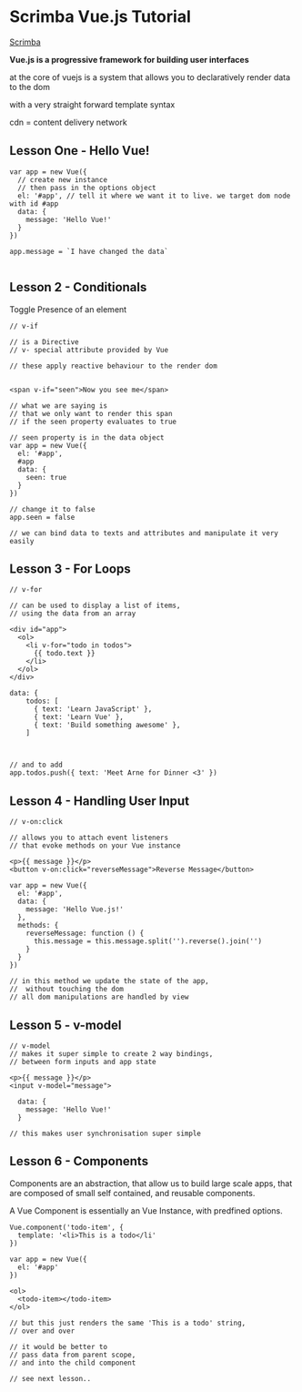 # Scrimba Vue.js Tutorial

[Scrimba](https://scrimba.com/p/pXKqta/cQ3QVcr)

**Vue.js is a progressive framework for building user interfaces**

at the core of vuejs is a system that allows you to declaratively render data to the dom

with a very straight forward template syntax

cdn = content delivery network

## Lesson One - Hello Vue!

```
var app = new Vue({
  // create new instance
  // then pass in the options object
  el: '#app', // tell it where we want it to live. we target dom node with id #app
  data: {
    message: 'Hello Vue!'
  }
})

app.message = `I have changed the data`


```

## Lesson 2 - Conditionals

Toggle Presence of an element

```
// v-if

// is a Directive
// v- special attribute provided by Vue

// these apply reactive behaviour to the render dom


<span v-if="seen">Now you see me</span>

// what we are saying is
// that we only want to render this span
// if the seen property evaluates to true
```

```
// seen property is in the data object
var app = new Vue({
  el: '#app',
  #app
  data: {
    seen: true
  }
})

// change it to false
app.seen = false

// we can bind data to texts and attributes and manipulate it very easily
```

## Lesson 3 - For Loops

```
// v-for

// can be used to display a list of items,
// using the data from an array

<div id="app">
  <ol>
    <li v-for="todo in todos">
      {{ todo.text }}
    </li>
  </ol>
</div>
```

```
data: {
    todos: [
      { text: 'Learn JavaScript' },
      { text: 'Learn Vue' },
      { text: 'Build something awesome' },
    ]



// and to add
app.todos.push({ text: 'Meet Arne for Dinner <3' })
```

## Lesson 4 - Handling User Input

```
// v-on:click

// allows you to attach event listeners
// that evoke methods on your Vue instance

<p>{{ message }}</p>
<button v-on:click="reverseMessage">Reverse Message</button>

```

```
var app = new Vue({
  el: '#app',
  data: {
    message: 'Hello Vue.js!'
  },
  methods: {
    reverseMessage: function () {
      this.message = this.message.split('').reverse().join('')
    }
  }
})

// in this method we update the state of the app,
//  without touching the dom
// all dom manipulations are handled by view
```

## Lesson 5 - v-model

```
// v-model
// makes it super simple to create 2 way bindings,
// between form inputs and app state

<p>{{ message }}</p>
<input v-model="message">

```

```
  data: {
    message: 'Hello Vue!'
  }

// this makes user synchronisation super simple
```

## Lesson 6 - Components

Components are an abstraction,
that allow us to build large scale apps,
that are composed of small self contained,
and reusable components.

A Vue Component is essentially an Vue Instance,
with predfined options.

```
Vue.component('todo-item', {
  template: '<li>This is a todo</li'
})

var app = new Vue({
  el: '#app'
})
```

```
<ol>
  <todo-item></todo-item>
</ol>

// but this just renders the same 'This is a todo' string,
// over and over

// it would be better to
// pass data from parent scope,
// and into the child component

// see next lesson..
```
